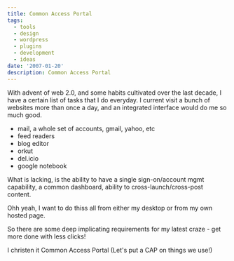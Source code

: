 ```yaml
---
title: Common Access Portal
tags:
  - tools
  - design
  - wordpress
  - plugins
  - development
  - ideas
date: '2007-01-20'
description: Common Access Portal
---
```


With advent of web 2.0, and some habits cultivated over the last decade, I have a certain list of tasks that I do everyday. I current visit a bunch of websites more than once a day, and an integrated interface would do me so much good.

- mail, a whole set of accounts, gmail, yahoo, etc  
- feed readers  
- blog editor  
- orkut  
- del.icio  
- google notebook

What is lacking, is the ability to have a single sign-on/account mgmt capability, a common dashboard, ability to cross-launch/cross-post content.

Ohh yeah, I want to do thiss all from either my desktop or from my own hosted page.

So there are some deep implicating requirements for my latest craze - get more done with less clicks!

I christen it Common Access Portal (Let's put a CAP on things we use!)

